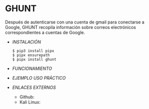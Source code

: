 # **GHUNT**

Después de autenticarse con una cuenta de gmail para conectarse a Google, GHUNT recopila información sobre correos electrónicos correspondientes a cuentas de Google.

- *INSTALACIÓN*

      $ pip3 install pipx
      $ pipx ensurepath
      $ pipx install ghunt 

- *FUNCIONAMIENTO*




- *EJEMPLO USO PRÁCTICO*



- *ENLACES EXTERNOS*

  - Github:
  - Kali Linux:
